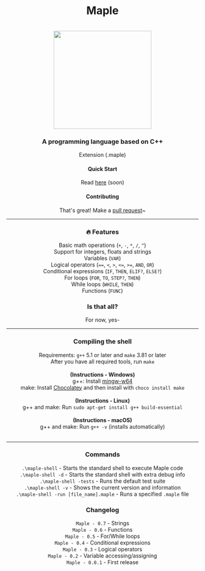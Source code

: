 <div align="center">

<h1 align="center">Maple</h1>
    <br />
        <img align="center" width="256" height="256" src="https://femboylamkas.please-fuck.me/yJTKni.png" />
    <br />
</div>

<div align="center">
    <h3>A programming language based on C++</h3>
    <p>Extension (.maple)</p>
</div>

<div align="center">
    <h4>Quick Start</h4>
    <p>Read <a href="https://github.com/LamkasDev/maple/wiki">here</a> (soon)</p>
    <h4>Contributing</h4>
    <p>That's great! Make a <a href="https://github.com/LamkasDev/maple/pulls">pull request</a>~</p>
</div>

<hr />

<div align="center">
    <h3>🔥 Features</h3>
    <p>
        Basic math operations (<code>+</code>, <code>-</code>, <code>*</code>, <code>/</code>, <code>^</code>)<br />
        Support for integers, floats and strings<br />
        Variables (<code>VAR</code>)<br />
        Logical operators (<code>==</code>, <code><</code>, <code>></code>, <code><=</code>, <code>>=</code>, <code>AND</code>, <code>OR</code>)<br />
        Conditional expressions (<code>IF</code>, <code>THEN</code>, <code>ELIF?</code>, <code>ELSE?</code>)<br />
        For loops (<code>FOR</code>, <code>TO</code>, <code>STEP?</code>, <code>THEN</code>)<br />
        While loops (<code>WHILE</code>, <code>THEN</code>)<br />
        Functions (<code>FUNC</code>)
    </p>
    <h3>Is that all?</h3>
    <p>
        For now, yes-
    </p>
</div>

<hr />

<div align="center">
    <h3>Compiling the shell</h3>
    <p>
        Requirements: <code>g++</code> 5.1 or later and <code>make</code> 3.81 or later<br />
        After you have all required tools, run <code>make</code><br /><br />
        <b>(Instructions - Windows)</b><br />
        g++: Install <a href="http://mingw-w64.org/doku.php">mingw-w64</a><br />
        make: Install <a href="https://chocolatey.org/install">Chocolatey</a> and then install with <code>choco install make</code><br /><br />
        <b>(Instructions - Linux)</b><br />
        g++ and make: Run <code>sudo apt-get install g++ build-essential</code><br /><br />
        <b>(Instructions - macOS)</b><br />
        g++ and make: Run <code>g++ -v</code> (installs automatically)<br />
        <br />
    </p>
    <hr />
    <h3>Commands</h3>
    <p>
        <code>.\maple-shell</code> - Starts the standard shell to execute Maple code<br />
        <code>.\maple-shell -d</code> - Starts the standard shell with extra debug info<br />
        <code>.\maple-shell -tests</code> - Runs the default test suite<br />
        <code>.\maple-shell -v</code> - Shows the current version and information<br />
        <code>.\maple-shell -run [file_name].maple</code> - Runs a specified <code>.maple</code> file
    </p>
    <h3>Changelog</h3>
    <p>
        <code>Maple - 0.7</code> - Strings<br />
        <code>Maple - 0.6</code> - Functions<br />
        <code>Maple - 0.5</code> - For/While loops<br />
        <code>Maple - 0.4</code> - Conditional expressions<br />
        <code>Maple - 0.3</code> - Logical operators<br />
        <code>Maple - 0.2</code> - Variable accessing/assigning<br />
        <code>Maple - 0.0.1</code> - First release<br />
    </p>
</div>
